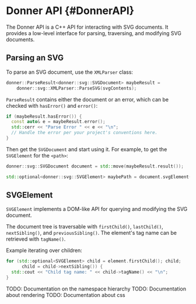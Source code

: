# Donner API {#DonnerAPI}

The Donner API is a C++ API for interacting with SVG documents. It provides a low-level interface for parsing, traversing, and modifying SVG documents.

## Parsing an SVG

To parse an SVG document, use the `XMLParser` class:

```cpp
donner::ParseResult<donner::svg::SVGDocument> maybeResult =
    donner::svg::XMLParser::ParseSVG(svgContents);
```

`ParseResult` contains either the document or an error, which can be checked with `hasError()` and `error()`:

```cpp
if (maybeResult.hasError()) {
  const auto& e = maybeResult.error();
  std::cerr << "Parse Error " << e << "\n";
  // Handle the error per your project's conventions here.
}
```

Then get the `SVGDocument` and start using it. For example, to get the `SVGElement` for the `<path>`:

```cpp
donner::svg::SVGDocument document = std::move(maybeResult.result());

std::optional<donner::svg::SVGElement> maybePath = document.svgElement().querySelector("path");
```

## SVGElement

`SVGElement` implements a DOM-like API for querying and modifying the SVG document.

The document tree is traversable with `firstChild()`, `lastChild()`, `nextSibling()`, and `previousSibling()`. The element's tag name can be retrieved with `tagName()`.

Example iterating over children:

```cpp
for (std::optional<SVGElement> child = element.firstChild(); child;
      child = child->nextSibling()) {
  std::cout << "Child tag name: " << child->tagName() << "\n";
}
```

TODO: Documentation on the namespace hierarchy
TODO: Documentation about rendering
TODO: Documentation about css
